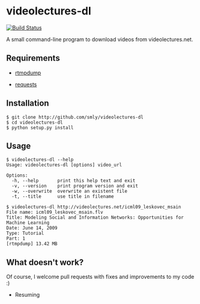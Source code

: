 # videolectures-dl

[![Build Status](https://api.travis-ci.org/smly/videolectures-dl.png?branch=master)](https://travis-ci.org/smly/videolectures-dl)

A small command-line program to download videos from videolectures.net.

## Requirements

* [rtmpdump][2]
* [requests][3]

  [1]: https://github.com/smly/videolectures-dl/tree/binary "videolectures-dl @ GitHub"
  [2]: http://rtmpdump.mplayerhq.hu/ "RTMPDump"
  [3]: https://pypi.python.org/pypi/requests "requests"

## Installation

    $ git clone http://github.com/smly/videolectures-dl
    $ cd videolectures-dl
    $ python setup.py install

## Usage

    $ videolectures-dl --help
    Usage: videolectures-dl [options] video_url
    
    Options:
      -h, --help       print this help text and exit
      -v, --version    print program version and exit
      -w, --overwrite  overwrite an existent file
      -t, --title      use title in filename
    
    $ videolectures-dl http://videolectures.net/icml09_leskovec_msain
    File name: icml09_leskovec_msain.flv
    Title: Modeling Social and Information Networks: Opportunities for Machine Learning
    Date: June 14, 2009
    Type: Tutorial
    Part: 1
    [rtmpdump] 13.42 MB

## What doesn't work?

Of course, I welcome pull requests with fixes and improvements to my code :)

* Resuming
